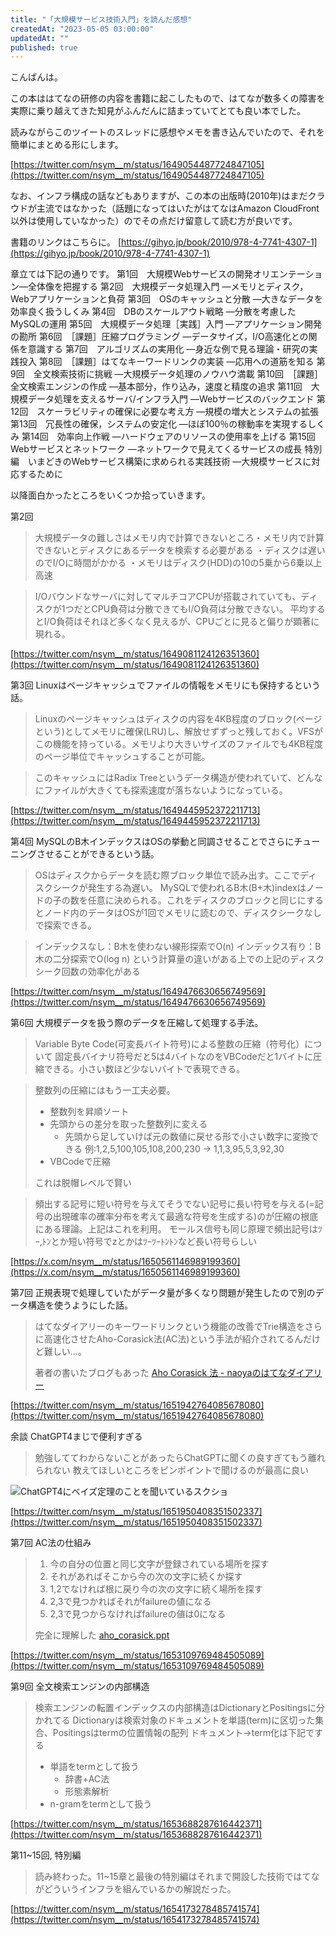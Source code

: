 ```yaml
---
title: "「大規模サービス技術入門」を読んだ感想"
createdAt: "2023-05-05 03:00:00"
updatedAt: ""
published: true
---
```


こんばんは。

この本ははてなの研修の内容を書籍に起こしたもので、はてなが数多くの障害を実際に乗り越えてきた知見がふんだんに詰まっていてとても良い本でした。

読みながらこのツイートのスレッドに感想やメモを書き込んでいたので、それを簡単にまとめる形にします。

[https://twitter.com/nsym__m/status/1649054487724847105](https://twitter.com/nsym__m/status/1649054487724847105)

なお、インフラ構成の話などもありますが、この本の出版時(2010年)はまだクラウドが主流ではなかった（話題になってはいたがはてなはAmazon CloudFront以外は使用していなかった）のでその点だけ留意して読む方が良いです。

書籍のリンクはこちらに。
[https://gihyo.jp/book/2010/978-4-7741-4307-1](https://gihyo.jp/book/2010/978-4-7741-4307-1)

章立ては下記の通りです。
第1回　大規模Webサービスの開発オリエンテーション―全体像を把握する
第2回　大規模データ処理入門 ―メモリとディスク，Webアプリケーションと負荷
第3回　OSのキャッシュと分散 ―大きなデータを効率良く扱うしくみ
第4回　DBのスケールアウト戦略 ―分散を考慮したMySQLの運用
第5回　大規模データ処理［実践］入門 ―アプリケーション開発の勘所
第6回　［課題］圧縮プログラミング ―データサイズ，I/O高速化との関係を意識する
第7回　アルゴリズムの実用化 ―身近な例で見る理論・研究の実践投入
第8回　［課題］はてなキーワードリンクの実装 ―応用への道筋を知る
第9回　全文検索技術に挑戦 ―大規模データ処理のノウハウ満載
第10回　［課題］全文検索エンジンの作成 ―基本部分，作り込み，速度と精度の追求
第11回　大規模データ処理を支えるサーバ/インフラ入門 ―Webサービスのバックエンド
第12回　スケーラビリティの確保に必要な考え方 ―規模の増大とシステムの拡張
第13回　冗長性の確保，システムの安定化 ―ほぼ100％の稼動率を実現するしくみ
第14回　効率向上作戦 ―ハードウェアのリソースの使用率を上げる
第15回　Webサービスとネットワーク ―ネットワークで見えてくるサービスの成長
特別編　いまどきのWebサービス構築に求められる実践技術 ―大規模サービスに対応するために


以降面白かったところをいくつか拾っていきます。

第2回

> 大規模データの難しさはメモリ内で計算できないところ・メモリ内で計算できないとディスクにあるデータを検索する必要がある
・ディスクは遅いのでI/Oに時間がかかる
・メモリはディスク(HDD)の10の5乗から6乗以上高速

> I/Oバウンドなサーバに対してマルチコアCPUが搭載されていても、ディスクが1つだとCPU負荷は分散できてもI/O負荷は分散できない。
平均するとI/O負荷はそれほど多くなく見えるが、CPUごとに見ると偏りが顕著に現れる。

[https://twitter.com/nsym__m/status/1649081124126351360](https://twitter.com/nsym__m/status/1649081124126351360)


第3回
Linuxはページキャッシュでファイルの情報をメモリにも保持するという話。

> Linuxのページキャッシュはディスクの内容を4KB程度のブロック(ページという)としてメモリに確保(LRU)し、解放せずずっと残しておく。VFSがこの機能を持っている。メモリより大きいサイズのファイルでも4KB程度のページ単位でキャッシュすることが可能。

> このキャッシュにはRadix Treeというデータ構造が使われていて、どんなにファイルが大きくても探索速度が落ちないようになっている。

[https://twitter.com/nsym__m/status/1649445952372211713](https://twitter.com/nsym__m/status/1649445952372211713)


第4回
MySQLのB木インデックスはOSの挙動と同調させることでさらにチューニングさせることができるという話。

> OSはディスクからデータを読む際ブロック単位で読み出す。ここでディスクシークが発生する為遅い。
MySQLで使われるB木(B+木)indexはノードの子の数を任意に決められる。これをディスクのブロックと同じにするとノード内のデータはOSが1回でメモリに読むので、ディスクシークなしで探索できる。

> インデックスなし：B木を使わない線形探索でO(n)
インデックス有り：B木の二分探索でO(log n)
という計算量の違いがある上での上記のディスクシーク回数の効率化がある

[https://twitter.com/nsym__m/status/1649476630656749569](https://twitter.com/nsym__m/status/1649476630656749569)


第6回
大規模データを扱う際のデータを圧縮して処理する手法。

> Variable Byte Code(可変長バイト符号)による整数の圧縮（符号化）について
固定長バイナリ符号だと5は4バイトなのをVBCodeだと1バイトに圧縮できる。小さい数ほど少ないバイトで表現できる。

> 整数列の圧縮にはもう一工夫必要。
> - 整数列を昇順ソート
> - 先頭からの差分を取った整数列に変える
>   - 先頭から足していけば元の数値に戻せる形で小さい数字に変換できる
> 例:1,2,5,100,105,108,200,230 → 1,1,3,95,5,3,92,30
> - VBCodeで圧縮
> 
> これは脱帽レベルで賢い

> 頻出する記号に短い符号を与えてそうでない記号に長い符号を与える(=記号の出現確率の確率分布を考えて最適な符号を生成する)のが圧縮の根底にある理論。上記はこれを利用。
モールス信号も同じ原理で頻出記号はﾂｰ,ﾄﾝとか短い符号でzとかはﾂｰﾂｰﾄﾝﾄﾝなど長い符号らしい

[https://x.com/nsym__m/status/1650561146989199360](https://x.com/nsym__m/status/1650561146989199360)

第7回
正規表現で処理していたがデータ量が多くなり問題が発生したので別のデータ構造を使うようにした話。

> はてなダイアリーのキーワードリンクという機能の改善でTrie構造をさらに高速化させたAho-Corasick法(AC法)という手法が紹介されてるんだけど難しい...。
> 
> 著者の書いたブログもあった
> [Aho Corasick 法 - naoyaのはてなダイアリー](https://naoya-2.hatenadiary.org/entry/20090405/aho_corasick)

[https://twitter.com/nsym__m/status/1651942764085678080](https://twitter.com/nsym__m/status/1651942764085678080)

余談
ChatGPT4まじで便利すぎる

> 勉強しててわからないことがあったらChatGPTに聞くの良すぎてもう離れられない
教えてほしいところをピンポイントで聞けるのが最高に良い

![ChatGPT4にベイズ定理のことを聞いているスクショ](https://pbs.twimg.com/media/Fuzm8IEaIAAmM_w?format=jpg&name=small)

[https://twitter.com/nsym__m/status/1651950408351502337](https://twitter.com/nsym__m/status/1651950408351502337)

第7回
AC法の仕組み

> 1. 今の自分の位置と同じ文字が登録されている場所を探す
> 2. それがあればそこから今の次の文字に続くか探す
> 3. 1,2でなければ根に戻り今の次の文字に続く場所を探す
> 4. 2,3で見つかればそれがfailureの値になる
> 5. 2,3で見つからなければfailureの値は0になる
> 
> 完全に理解した
> [aho_corasick.ppt](https://www.dropbox.com/s/amhzbagxg5jurqx/aho_corasick.ppt?dl=0)

[https://twitter.com/nsym__m/status/1653109769484505089](https://twitter.com/nsym__m/status/1653109769484505089)


第9回
全文検索エンジンの内部構造

> 検索エンジンの転置インデックスの内部構造はDictionaryとPositingsに分かれてる
Dictionaryは検索対象のドキュメントを単語(term)に区切った集合、Positingsはtermの位置情報の配列
ドキュメント→term化は下記でする
> - 単語をtermとして扱う
>   - 辞書+AC法
>   - 形態素解析
> - n-gramをtermとして扱う

[https://twitter.com/nsym__m/status/1653688287616442371](https://twitter.com/nsym__m/status/1653688287616442371)

第11~15回, 特別編

> 読み終わった。11~15章と最後の特別編はそれまで開設した技術ではてながどういうインフラを組んでいるかの解説だった。

[https://twitter.com/nsym__m/status/1654173278485741574](https://twitter.com/nsym__m/status/1654173278485741574)
